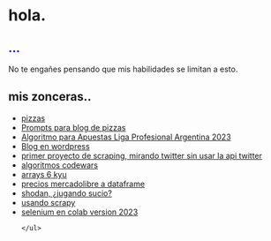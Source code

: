 <!DOCTYPE html>
<html>
<body>
	<h1>hola.</h1>
	<h2 style="color: blue">...</h2>
	<p>No te engañes pensando que mis habilidades se limitan a esto.</p>


<h2>mis zonceras..</h2>
	<ul>
		<li><a href="https://www.xaldoxxx.com.ar/calafatepizzas">pizzas</a></li>
		<li><a href="https://github.com/xaldoxxx/BlockDeNotas/blob/main/pizzasPrompt.ipynb">Prompts para blog de pizzas</a></li>		
		<li><a href="https://github.com/xaldoxxx/BlockDeNotas/blob/main/apuestas002.ipynb">Algoritmo para Apuestas Liga Profesional Argentina 2023</a></li>		
		<li><a href="https://pizzas.xaldoxxx.com.ar/">Blog en wordpress </a></li>
		<li><a href="https://github.com/xaldoxxx/BlockDeNotas/blob/main/snscrape.ipynb">primer proyecto de scraping, mirando twitter sin usar la api twitter</a></li>
		<li><a href="https://github.com/xaldoxxx/BlockDeNotas/blob/main/codewars.ipynb">algoritmos codewars</a></li>
		<li><a href="https://github.com/xaldoxxx/BlockDeNotas/blob/main/arrays6kyu.ipynb">arrays 6 kyu</a></li>
		<li><a href="https://github.com/xaldoxxx/BlockDeNotas/blob/main/mlibre_csv.ipynb">precios mercadolibre a dataframe</a></li>
		<li><a href="https://github.com/xaldoxxx/BlockDeNotas/blob/main/shodanColab.ipynb">shodan, ¿jugando sucio?</a></li>
		<li><a href="https://github.com/xaldoxxx/BlockDeNotas/blob/main/scraPY002.ipynb">usando scrapy</a></li>
		<li><a href="https://github.com/xaldoxxx/BlockDeNotas/blob/main/selenium.ipynb">selenium en colab version 2023</a></li>
		
	</ul>
</body>
</html>
